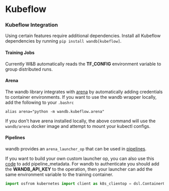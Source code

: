# Kubeflow

### Kubeflow Integration

Using certain features require additional dependencies. Install all Kubeflow dependencies by running `pip install wandb[kubeflow]`.

#### Training Jobs

Currently W&B automatically reads the **TF\_CONFIG** environment variable to group distributed runs.

#### Arena

The wandb library integrates with [arena](https://github.com/kubeflow/arena) by automatically adding credentials to container environments. If you want to use the wandb wrapper locally, add the following to your `.bashrc`

```text
alias arena="python -m wandb.kubeflow.arena"
```

If you don't have arena installed locally, the above command will use the `wandb/arena` docker image and attempt to mount your kubectl configs.

#### Pipelines

wandb provides an `arena_launcher_op` that can be used in [pipelines](https://github.com/kubeflow/pipelines).

If you want to build your own custom launcher op, you can also use this [code](https://github.com/wandb/client/blob/master/wandb/kubeflow/__init__.py) to add pipeline\_metadata. For wandb to authenticate you should add the **WANDB\_API\_KEY** to the operation, then your launcher can add the same environment variable to the training container.

```python
import osfrom kubernetes import client as k8s_clientop = dsl.ContainerOp( ... )op.add_env_variable(k8s_client.V1EnvVar(        name='WANDB_API_KEY',        value=os.environ["WANDB_API_KEY"]))
```

